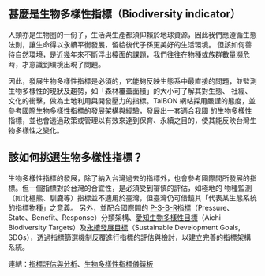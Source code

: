 
## 甚麼是生物多樣性指標（Biodiversity indicator）

人類亦是生物圈的一份子，生活與生產都須仰賴於地球資源，因此我們應遵循生態法則，讓生命得以永續平衡發展，留給後代子孫更美好的生活環境。
但該如何善待自然環境，是近幾年來不斷浮出檯面的課題，我們往往在物種或族群數量瀕危時，才意識到環境出現了問題。

因此，發展生物多樣性指標是必須的，它能夠反映生態系中最直接的問題，並監測生物多樣性的現狀及趨勢，如「森林覆蓋面積」的大小可了解其對生態、
社經、文化的衝擊，做為土地利用與開發壓力的指標。TaiBON 網站採用嚴謹的態度，並參考國際生物多樣性指標的發展架構與經驗，發展出一套適合我國
的生物多樣性指標，並也會透過政策或管理以有效來達到保育、永續之目的，使其能反映台灣生物多樣性之變化。


## 該如何挑選生物多樣性指標？

生物多樣性指標的發展，除了納入台灣過去的指標外，也會參考國際間所發展的指標。但一個指標對於台灣的合宜性，是必須受到審慎的評估，如極地的
物種監測（如北極熊、馴鹿等）指標並不適用於臺灣，但臺灣仍可借鏡其「代表某生態系統的指標物種」之意義。
另外，並配合國際間的 [P-S-B-R指標](/Indicator/Dashboard.md)（Pressure、State、Benefit、Response）分類架構、[愛知生物多樣性目標](/Indicator/Dashboard.md)（Aichi Biodiversity Targets）及[永續發展目標](/Indicator/Dashboard.md)（Sustainable Development Goals, SDGs），透過指標篩選機制反覆進行指標的評估與檢討，以建立完善的指標架構系統。


連結：[指標評估與分析](./Indicator)、[生物多樣性指標儀錶板](/Indicator/Dashboard.md)
